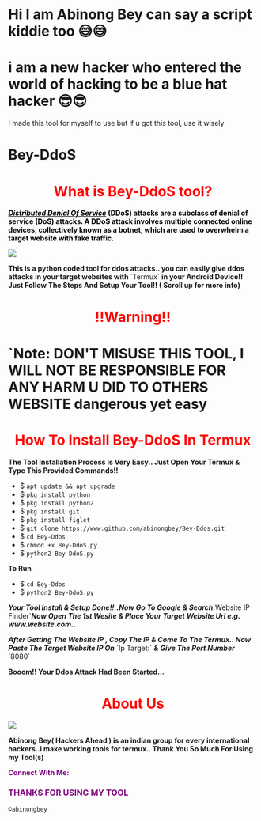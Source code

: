 # Hi I am Abinong Bey can say a script kiddie too 😅😅
# i am a new hacker who entered the world of hacking to be a blue hat hacker 😎😎
I made this tool for myself to use but if u got this tool, use it wisely
# Bey-DdoS<h1 style="color:red" align="center">What is Bey-DdoS tool?</h1>
<div>
<p style="color:black"><b><i><u>Distributed Denial Of Service</u></i> (DDoS) attacks are a subclass of denial of service (DoS) attacks. A DDoS attack involves multiple connected online devices, collectively known as a botnet, which are used to overwhelm a target website with fake traffic.</b></p>
<img src="https://www.instagram.com/p/CpW8HFVJWaM/?igshid=YmMyMTA2M2Y=.jpg">
<p style="color:80% black"><b>This is a python coded tool for ddos attacks.. you can easily give ddos attacks in your target websites with</b> `Termux` <b>in your Android Device!! Just Follow The Steps And Setup Your Tool!! ( Scroll up for more info) </b> 
<br>
<h1 align="center" style="color:red">!!Warning!! <h1>

`Note: DON'T MISUSE THIS TOOL, I WILL NOT BE RESPONSIBLE FOR ANY HARM U DID TO OTHERS WEBSITE
dangerous yet easy

<h1 style="color:red" align="center"> How To Install Bey-DdoS In Termux</h1>

<p><b>The Tool Installation Process Is Very Easy.. Just Open Your Termux & Type This Provided Commands!!</b></p>

- $ `apt update && apt upgrade`
- $ `pkg install python`
- $ `pkg install python2`
- $ `pkg install git`
- $ `pkg install figlet`
- $ `git clone https://www.github.com/abinongbey/Bey-Ddos.git`
- $ `cd Bey-Ddos`
- $ `chmod +x Bey-DdoS.py`
- $ `python2 Bey-DdoS.py`

<p><b>To Run</b></p>

- $ `cd Bey-Ddos`
- $ `python2 Bey-DdoS.py`

<p><b><i> Your Tool Install & Setup Done!!..Now Go To Google & Search</i></b>`Website IP Finder`<b><i>Now  Open The 1st Wesite & Place Your Target Website Url e.g. www.website.com..</b></i></p>

<p><b><i>After Getting The Website IP , Copy The IP & Come To The Termux.. Now Paste The Target Website IP On</b></i> `Ip Target:` <b><i>& Give The Port Number</b></i> `8080` </p>

<p><b> Booom!! Your Ddos Attack Had Been Started...</b> </p>
<div>
<h1 style="color:red" align="center"> About Us </h1>

<img src="https://www.instagram.com/p/CpW8HFVJWaM/?igshid=YmMyMTA2M2Y=.jpg">

<p><b>Abinong Bey( Hackers Ahead ) is an indian group for every international hackers..i make working tools for termux.. Thank You So Much For Using my Tool(s)</b></p>

<p style="color:purple"><b>Connect With Me:</b></p>

<h3 style="color:purple"> THANKS FOR USING MY TOOL </h3>

``©abinongbey``

